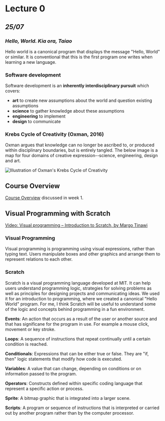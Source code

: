 # Lecture 0
## *25/07*

### *Hello, World. Kia ora, Taiao*
Hello world is a canonical program that displays the message "Hello, World" or similar. It is conventional that this is the first program one writes when learning a new language.

### Software development
Software development is an **inherently interdisciplinary pursuit** which covers:

* **art** to create new assumptions about the world and question existing assumptions
* **science** to gather knowledge about these assumptions
* **engineering** to implement
* **design** to communicate

### Krebs Cycle of Creativity (Oxman, 2016)
Oxman argues that knowledge can no longer be ascribed to, or produced within disciplinary boundaries, but is entirely tangled. The below image is a map for four domains of creative expression--science, engineering, design and art.

![Illustration of Oxman's Krebs Cycle of Creativity](https://spectrum.mit.edu/wp-content/uploads/neri-oxmans-krebs-cycle-of-creativity-830x754.jpg)

## Course Overview
[Course Overview](https://github.com/6abrielle/20220870-research-repository/blob/07d4655a5ca89765b37488b565ac1c9e735eba01/week-1/course-outline.md) discussed in week 1.

## Visual Programming with Scratch

[Video: Visual programming – Introduction to Scratch, by Margo Tinawi](https://www.youtube.com/watch?v=pmfCwauN1c0&ab_channel=EuropeCodeWeek)

### Visual Programming
Visual programming is programming using visual expressions, rather than typing text. Users manipulate boxes and other graphics and arrange them to represent relations to each other.

### Scratch
Scratch is a visual programming language developed at MIT. It can help users understand programming logic, strategies for solving problems as well as principles for designing projects and communicating ideas. We used it for an introduction to programming, where we created a canonical "Hello World" program. For me, I think Scratch will be useful to understand some of the logic and concepts behind programming in a fun environment.

**Events**: An action that occurs as a result of the user or another source and that has significane for the program in use. For example a mouse click, movement or key stroke.

**Loops**: A sequence of instructions that repeat continually until a certain condition is reached.

**Conditionals**: Expressions that can be either true or false. They are "if, then" logic statements that modify how code is executed.

**Variables**: A value that can change, depending on conditions or on information passed to the program.

**Operators**: Constructs defined within specific coding language that represent a specific action or process.

**Sprite**: A bitmap graphic that is integrated into a larger scene.

**Scripts**: A program or sequence of instructions that is interpreted or carried out by another program rather than by the computer processor.

